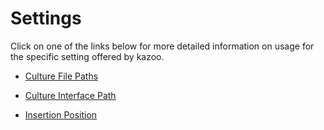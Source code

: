 # Settings

Click on one of the links below for more detailed information on usage for the specific setting offered by kazoo.

-   [Culture File Paths](settings/culture-file-paths)

-   [Culture Interface Path](settings/culture-interface-path)

-   [Insertion Position](settings/insertion-position)
